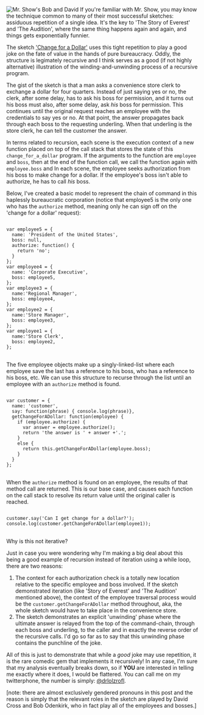 <!-- title: What Separates a Good Joke From a Great Joke? Recursion. -->

![Mr. Show's Bob and David](https://i.vimeocdn.com/video/199532043_640.jpg)
If you're familiar with Mr. Show, you may know the technique common to many of their most successful sketches: assiduous repetition of a single idea. It's the key to 'The Story of Everest' and 'The Audition', where the same thing happens again and again, and things gets exponentially funnier.

The sketch <a href="https://www.youtube.com/watch?v=cGuT97v4pv0">'Change for a Dollar'</a> uses this tight repetition to play a good joke on the fate of value in the hands of pure bureaucracy. Oddly, the structure is legimately recursive and I think serves as a good (if not highly alternative) illustration of the winding-and-unwinding process of a recursive program.

The gist of the sketch is that a man asks a convenience store clerk to exchange a dollar for four quarters. Instead of just saying yes or no, the clerk, after some delay, has to ask his boss for permission, and it turns out his boss must also, after some delay, ask *his* boss for permission. This continues until the original request reaches an employee with the credentials to say yes or no. At that point, the answer propagates back through each boss to the requesting underling. When that underling is the store clerk, he can tell the customer the answer.
 
In terms related to recursion, each scene is the execution context of a new function placed on top of the call stack that stores the state of this `change_for_a_dollar` program. If the arguments to the function are `employee` and `boss`, then at the end of the function call, we call the function again with `employee.boss` and  In each scene, the employee seeks authorization from his boss to make change for a dollar. If the employee's boss isn't able to authorize, he has to call *his* boss.

Below, I've created a basic model to represent the chain of command in this haplessly bureaucratic corporation (notice that employee5 is the only one who has the `authorize` method, meaning only he can sign off on the 'change for a dollar' request): 

<pre>
<code class='language-javascript'>
var employee5 = {
  name: 'President of the United States',
  boss: null,
  authorize: function() {
    return 'no';
  }
};
var employee4 = {
  name: 'Corporate Executive',
  boss: employee5,
};
var employee3 = {
  name:'Regional Manager',
  boss: employee4,
};
var employee2 = {
  name:'Store Manager',
  boss: employee3,
};
var employee1 = {
  name:'Store Clerk',
  boss: employee2,
};
</code>
</pre>

The five employee objects make up a singly-linked-list where each employee save the last has a reference to his boss, who has a reference to his boss, etc. We can use this structure to recurse through the list until an employee with an `authorize` method is found.

<pre>
<code class='language-javascript'>
var customer = {
  name: 'customer',
  say: function(phrase) { console.log(phrase)},
  getChangeForADollar: function(employee) {
    if (employee.authorize) {
      var answer = employee.authorize();
      return 'the answer is ' + answer +'.'; 
    }
    else {
      return this.getChangeForADollar(employee.boss);
    }
  }
};
</code>
</pre>

When the `authorize` method is found on an employee, the results of that method call are returned. This is our base case, and causes each function on the call stack to resolve its return value until the original caller is reached. 

<pre>
<code class='language-javascript'>
customer.say('Can I get change for a dollar?');
console.log(customer.getChangeForADollar(employee1));
</code>
</pre>

Why is this not iterative?

Just in case you were wondering why I'm making a big deal about this being a good example of recursion instead of iteration using a while loop, there are two reasons:

  1. The context for each authorization check is a totally new location relative to the specific employee and boss involved. If the sketch demonstrated iteration (like 'Story of Everest' and 'The Audition' mentioned above), the context of the employee traversal process would be the `customer.getChangeForADollar` method throughout, aka, the whole sketch would have to take place in the convenience store. 
  2. The sketch demonstrates an explicit 'unwinding' phase where the ultimate answer is relayed from the top of the command-chain, through each boss and underling, to the caller and in exactly the reverse order of the recursive calls. I'd go so far as to say that this unwinding phase contains the punchline of the joke.  

All of this is just to demonstrate that while a *good* joke may use repetition, it is the rare comedic gem that implements it recursively! In any case, I'm sure that my analysis eventually breaks down, so if **YOU** are interested in telling me exactly where it does, I would be flattered. You can call me on my twitterphone, the number is simply: <a href="https://twitter.com/drlolzrofl">@drlolzrofl</a>. 

[note: there are almost exclusively gendered pronouns in this post and the reason is simply that the relevant roles in the sketch are played by David Cross and Bob Odenkirk, who in fact play all of the employees and bosses.]
